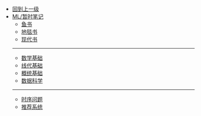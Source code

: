 - [回到上一级](ML/)
- [ML/暂时笔记](ML/tmp_note/)
  - [鱼书](ML/tmp_note/鱼书)
  - [地毯书](ML/tmp_note/地毯书)
  - [现代书](ML/tmp_note/现代书)
  - ---
  - [数学基础](ML/tmp_note/math)
  - [线代基础](ML/tmp_note/math-LA)
  - [概统基础](ML/tmp_note/math-ST)
  - [数据科学](ML/tmp_note/数据科学)
  - ---
  - [时序问题](ML/tmp_note/时序问题)
  - [推荐系统](ML/tmp_note/推荐系统)